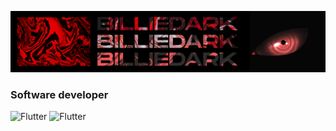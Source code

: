 [![Header](https://github.com/billiedark/billiedark/blob/main/mpEQuQm.png?raw=true)](https://dbd20rank.net/)

### Software developer

![Flutter](https://img.shields.io/badge/-С#-0a0a0a?style=for-the-badge&logo=appveyor&logo=%23&logoColor=bd24e3)
![Flutter](https://img.shields.io/badge/-Python-0a0a0a?style=for-the-badge&logo=appveyor&logo=python&logoColor=24e387)
<!--
**billiedark/billiedark** is a ✨ _special_ ✨ repository because its `README.md` (this file) appears on your GitHub profile.

Here are some ideas to get you started:

- 🔭 I’m currently working on ...
- 🌱 I’m currently learning ...
- 👯 I’m looking to collaborate on ...
- 🤔 I’m looking for help with ...
- 💬 Ask me about ...
- 📫 How to reach me: ...
- 😄 Pronouns: ...
- ⚡ Fun fact: ...
-->

